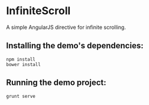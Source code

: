 InfiniteScroll
==============

A simple AngularJS directive for infinite scrolling.

Installing the demo's dependencies:
-----------------------------------

```
npm install
bower install
```

Running the demo project:
-------------------------

```
grunt serve
```

